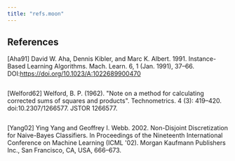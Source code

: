 ```yaml
---
title: "refs.moon"
---
```



References
--
<a id="Aha91">[Aha91]</a>
David W. Aha, Dennis Kibler, and Marc K. Albert. 1991. Instance-Based Learning Algorithms. 
Mach. Learn. 6, 1 (Jan. 1991), 37–66. DOI:https://doi.org/10.1023/A:1022689900470

```moonscript
```

<a id="Welford62">[Welford62]</a> 
Welford, B. P. (1962). "Note on a method for calculating corrected sums of squares and products". 
Technometrics. 4 (3): 419–420. doi:10.2307/1266577. JSTOR 1266577.

```moonscript
```

<a id="Yang02">[Yang02]</a>
Ying Yang and Geoffrey I. Webb. 2002. Non-Disjoint 
Discretization for Naive-Bayes Classifiers. In Proceedings of the Nineteenth International Conference on Machine Learning (ICML '02). Morgan Kaufmann Publishers Inc., San Francisco, CA, USA, 666–673.
